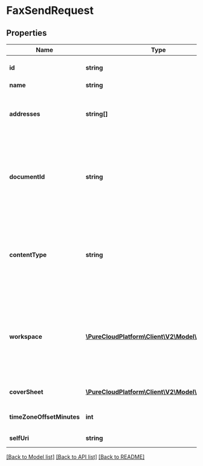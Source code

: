 # FaxSendRequest

## Properties
Name | Type | Description | Notes
------------ | ------------- | ------------- | -------------
**id** | **string** | The globally unique identifier for the object. | [optional] 
**name** | **string** |  | [optional] 
**addresses** | **string[]** | A list of outbound fax dialing addresses. E.g. +13175555555 or 3175555555 | 
**documentId** | **string** | DocumentId of Content Management artifact. If Content Management document is not used for faxing, documentId should be null | [optional] 
**contentType** | **string** | The content type that is going to be uploaded. If Content Management document is used for faxing, contentType will be ignored | [optional] 
**workspace** | [**\PureCloudPlatform\Client\V2\Model\Workspace**](Workspace.md) | Workspace in which the document should be stored. If Content Management document is used for faxing, workspace will be ignored | [optional] 
**coverSheet** | [**\PureCloudPlatform\Client\V2\Model\CoverSheet**](CoverSheet.md) | Data for coversheet generation. | [optional] 
**timeZoneOffsetMinutes** | **int** | Time zone offset minutes from GMT | [optional] 
**selfUri** | **string** | The URI for this object | [optional] 

[[Back to Model list]](../README.md#documentation-for-models) [[Back to API list]](../README.md#documentation-for-api-endpoints) [[Back to README]](../README.md)


